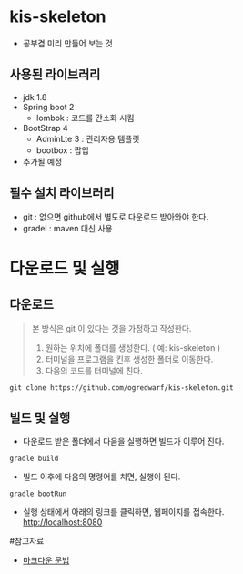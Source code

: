 # kis-skeleton
- 공부겸 미리 만들어 보는 것

## 사용된 라이브러리 
- jdk 1.8
- Spring boot 2
    - lombok : 코드를 간소화 시킴 
- BootStrap 4
    - AdminLte 3 : 관리자용 템플릿 
    - bootbox : 팝업 
- 추가될 예정 

## 필수 설치 라이브러리
- git : 없으면 github에서 별도로 다운로드 받아와야 한다. 
- gradel : maven 대신 사용

# 다운로드 및 실행 
## 다운로드
> 본 방식은 git 이 있다는 것을 가정하고 작성한다. 
> 1. 원하는 위치에 폴더를 생성한다. ( 예: kis-skeleton ) 
> 1. 터미널을 프로그램을 킨후 생성한 폴더로 이동한다.  
> 1. 다음의 코드를 터미널에 친다. 
```
git clone https://github.com/ogredwarf/kis-skeleton.git
```

## 빌드 및 실행
- 다운로드 받은 폴더에서 다음을 실행하면 빌드가 이루어 진다.   
```
gradle build
```
- 빌드 이후에 다음의 명령어를 치면, 실행이 된다.  
```
gradle bootRun
```
- 실행 상태에서 아래의 링크를 클릭하면, 웹페이지를 접속한다.  
<http://localhost:8080>

#참고자료 
- [마크다운 문법](https://gist.github.com/ihoneymon/652be052a0727ad59601)